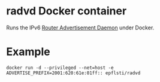# radvd Docker container

Runs the IPv6
[Router Advertisement Daemon](http://www.tldp.org/HOWTO/Linux+IPv6-HOWTO/hints-daemons-radvd.html)
under Docker.

# Example

```
docker run -d --privileged --net=host -e ADVERTISE_PREFIX=2001:620:61e:01ff:: epflsti/radvd
```
